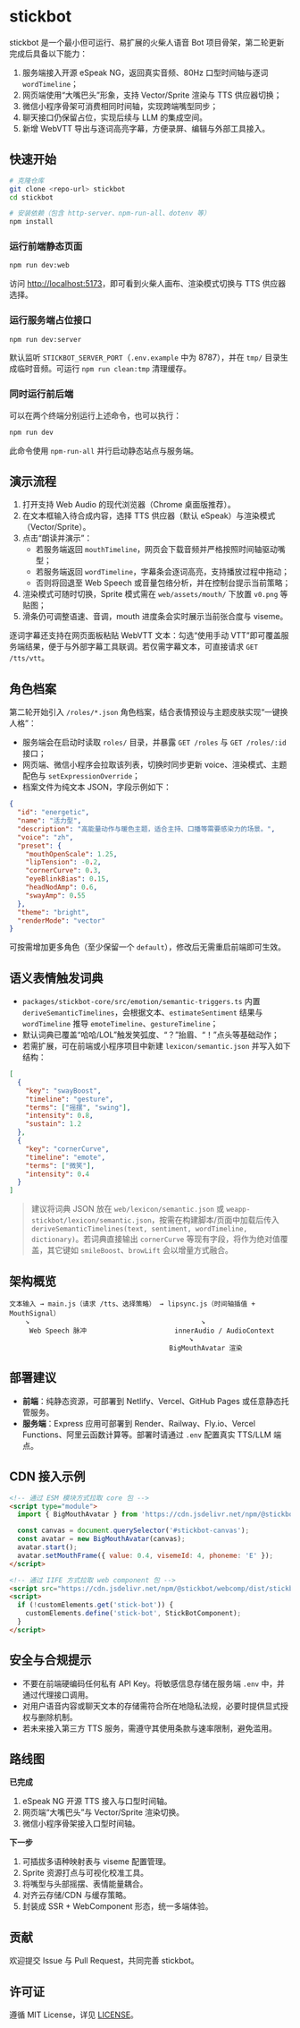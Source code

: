 # stickbot

stickbot 是一个最小但可运行、易扩展的火柴人语音 Bot 项目骨架，第二轮更新完成后具备以下能力：

1. 服务端接入开源 eSpeak NG，返回真实音频、80Hz 口型时间轴与逐词 `wordTimeline`；
2. 网页端使用“大嘴巴头”形象，支持 Vector/Sprite 渲染与 TTS 供应器切换；
3. 微信小程序骨架可消费相同时间轴，实现跨端嘴型同步；
4. 聊天接口仍保留占位，实现后续与 LLM 的集成空间。
5. 新增 WebVTT 导出与逐词高亮字幕，方便录屏、编辑与外部工具接入。

## 快速开始

```bash
# 克隆仓库
git clone <repo-url> stickbot
cd stickbot

# 安装依赖（包含 http-server、npm-run-all、dotenv 等）
npm install
```

### 运行前端静态页面

```bash
npm run dev:web
```

访问 <http://localhost:5173>，即可看到火柴人画布、渲染模式切换与 TTS 供应器选择。

### 运行服务端占位接口

```bash
npm run dev:server
```

默认监听 `STICKBOT_SERVER_PORT`（`.env.example` 中为 8787），并在 `tmp/` 目录生成临时音频。可运行 `npm run clean:tmp` 清理缓存。

### 同时运行前后端

可以在两个终端分别运行上述命令，也可以执行：

```bash
npm run dev
```

此命令使用 `npm-run-all` 并行启动静态站点与服务端。

## 演示流程

1. 打开支持 Web Audio 的现代浏览器（Chrome 桌面版推荐）。
2. 在文本框输入待合成内容，选择 TTS 供应器（默认 eSpeak）与渲染模式（Vector/Sprite）。
3. 点击“朗读并演示”：
   - 若服务端返回 `mouthTimeline`，网页会下载音频并严格按照时间轴驱动嘴型；
   - 若服务端返回 `wordTimeline`，字幕条会逐词高亮，支持播放过程中拖动；
   - 否则将回退至 Web Speech 或音量包络分析，并在控制台提示当前策略；
4. 渲染模式可随时切换，Sprite 模式需在 `web/assets/mouth/` 下放置 `v0.png` 等贴图；
5. 滑条仍可调整语速、音调，mouth 进度条会实时展示当前张合度与 viseme。

逐词字幕还支持在网页面板粘贴 WebVTT 文本：勾选“使用手动 VTT”即可覆盖服务端结果，便于与外部字幕工具联调。若仅需字幕文本，可直接请求 `GET /tts/vtt`。

## 角色档案

第二轮开始引入 `/roles/*.json` 角色档案，结合表情预设与主题皮肤实现“一键换人格”：

- 服务端会在启动时读取 `roles/` 目录，并暴露 `GET /roles` 与 `GET /roles/:id` 接口；
- 网页端、微信小程序会拉取该列表，切换时同步更新 voice、渲染模式、主题配色与 `setExpressionOverride`；
- 档案文件为纯文本 JSON，字段示例如下：

```json
{
  "id": "energetic",
  "name": "活力型",
  "description": "高能量动作与暖色主题，适合主持、口播等需要感染力的场景。",
  "voice": "zh",
  "preset": {
    "mouthOpenScale": 1.25,
    "lipTension": -0.2,
    "cornerCurve": 0.3,
    "eyeBlinkBias": 0.15,
    "headNodAmp": 0.6,
    "swayAmp": 0.55
  },
  "theme": "bright",
  "renderMode": "vector"
}
```

可按需增加更多角色（至少保留一个 `default`），修改后无需重启前端即可生效。

## 语义表情触发词典

- `packages/stickbot-core/src/emotion/semantic-triggers.ts` 内置 `deriveSemanticTimelines`，会根据文本、`estimateSentiment` 结果与 `wordTimeline` 推导 `emoteTimeline`、`gestureTimeline`；
- 默认词典已覆盖“哈哈/LOL”触发笑弧度、“？”抬眉、“！”点头等基础动作；
- 若需扩展，可在前端或小程序项目中新建 `lexicon/semantic.json` 并写入如下结构：

```json
[
  {
    "key": "swayBoost",
    "timeline": "gesture",
    "terms": ["摇摆", "swing"],
    "intensity": 0.8,
    "sustain": 1.2
  },
  {
    "key": "cornerCurve",
    "timeline": "emote",
    "terms": ["微笑"],
    "intensity": 0.4
  }
]
```

> 建议将词典 JSON 放在 `web/lexicon/semantic.json` 或 `weapp-stickbot/lexicon/semantic.json`，按需在构建脚本/页面中加载后传入 `deriveSemanticTimelines(text, sentiment, wordTimeline, dictionary)`。若词典直接输出 `cornerCurve` 等现有字段，将作为绝对值覆盖，其它键如 `smileBoost`、`browLift` 会以增量方式融合。

## 架构概览

```
文本输入 → main.js（请求 /tts、选择策略） → lipsync.js（时间轴插值 + MouthSignal）
    ↘                                           ↘
     Web Speech 脉冲                      innerAudio / AudioContext
                                             ↘
                                        BigMouthAvatar 渲染
```

## 部署建议

- **前端**：纯静态资源，可部署到 Netlify、Vercel、GitHub Pages 或任意静态托管服务。
- **服务端**：Express 应用可部署到 Render、Railway、Fly.io、Vercel Functions、阿里云函数计算等。部署时请通过 `.env` 配置真实 TTS/LLM 端点。

## CDN 接入示例

```html
<!-- 通过 ESM 模块方式拉取 core 包 -->
<script type="module">
  import { BigMouthAvatar } from 'https://cdn.jsdelivr.net/npm/@stickbot/core/dist/stickbot-core.esm.js';

  const canvas = document.querySelector('#stickbot-canvas');
  const avatar = new BigMouthAvatar(canvas);
  avatar.start();
  avatar.setMouthFrame({ value: 0.4, visemeId: 4, phoneme: 'E' });
</script>

<!-- 通过 IIFE 方式拉取 web component 包 -->
<script src="https://cdn.jsdelivr.net/npm/@stickbot/webcomp/dist/stickbot-webcomp.global.js"></script>
<script>
  if (!customElements.get('stick-bot')) {
    customElements.define('stick-bot', StickBotComponent);
  }
</script>
```

## 安全与合规提示

- 不要在前端硬编码任何私有 API Key。将敏感信息存储在服务端 `.env` 中，并通过代理接口调用。
- 对用户语音内容或聊天文本的存储需符合所在地隐私法规，必要时提供显式授权与删除机制。
- 若未来接入第三方 TTS 服务，需遵守其使用条款与速率限制，避免滥用。

## 路线图

**已完成**

1. eSpeak NG 开源 TTS 接入与口型时间轴。
2. 网页端“大嘴巴头”与 Vector/Sprite 渲染切换。
3. 微信小程序骨架接入口型时间轴。

**下一步**

1. 可插拔多语种映射表与 viseme 配置管理。
2. Sprite 资源打点与可视化校准工具。
3. 将嘴型与头部摇摆、表情能量耦合。
4. 对齐云存储/CDN 与缓存策略。
5. 封装成 SSR + WebComponent 形态，统一多端体验。

## 贡献

欢迎提交 Issue 与 Pull Request，共同完善 stickbot。

## 许可证

遵循 MIT License，详见 [LICENSE](LICENSE)。
